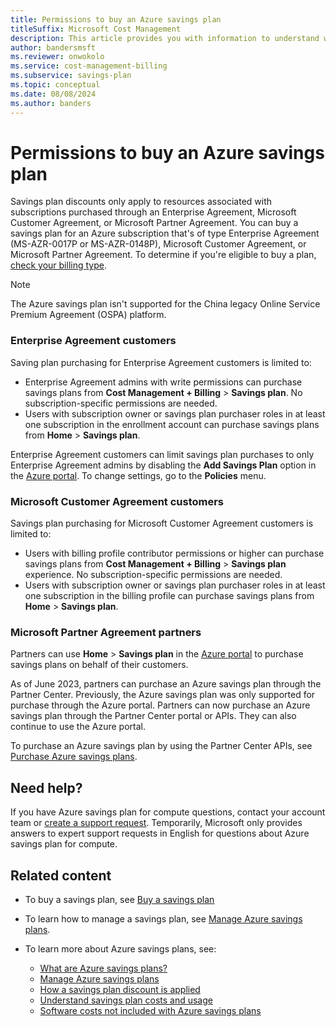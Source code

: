 ```yaml
---
title: Permissions to buy an Azure savings plan
titleSuffix: Microsoft Cost Management
description: This article provides you with information to understand who can buy an Azure savings plan.
author: bandersmsft
ms.reviewer: onwokolo
ms.service: cost-management-billing
ms.subservice: savings-plan
ms.topic: conceptual
ms.date: 08/08/2024
ms.author: banders
---
```


# Permissions to buy an Azure savings plan

Savings plan discounts only apply to resources associated with subscriptions purchased through an Enterprise Agreement, Microsoft Customer Agreement, or Microsoft Partner Agreement. You can buy a savings plan for an Azure subscription that's of type Enterprise Agreement (MS-AZR-0017P or MS-AZR-0148P), Microsoft Customer Agreement, or Microsoft Partner Agreement. To determine if you're eligible to buy a plan, [check your billing type](../manage/view-all-accounts.md#check-the-type-of-your-account).

>[!NOTE]
> The Azure savings plan isn't supported for the China legacy Online Service Premium Agreement (OSPA) platform.

### Enterprise Agreement customers
Saving plan purchasing for Enterprise Agreement customers is limited to:

- Enterprise Agreement admins with write permissions can purchase savings plans from **Cost Management + Billing** > **Savings plan**. No subscription-specific permissions are needed.
- Users with subscription owner or savings plan purchaser roles in at least one subscription in the enrollment account can purchase savings plans from **Home** > **Savings plan**.

Enterprise Agreement customers can limit savings plan purchases to only Enterprise Agreement admins by disabling the **Add Savings Plan** option in the [Azure portal](https://portal.azure.com/#blade/Microsoft_Azure_GTM/ModernBillingMenuBlade/BillingAccounts). To change settings, go to the **Policies** menu.

### Microsoft Customer Agreement customers
Savings plan purchasing for Microsoft Customer Agreement customers is limited to:

- Users with billing profile contributor permissions or higher can purchase savings plans from **Cost Management + Billing** > **Savings plan** experience. No subscription-specific permissions are needed.
- Users with subscription owner or savings plan purchaser roles in at least one subscription in the billing profile can purchase savings plans from **Home** > **Savings plan**.

### Microsoft Partner Agreement partners

Partners can use **Home** > **Savings plan** in the [Azure portal](https://portal.azure.com/) to purchase savings plans on behalf of their customers.

As of June 2023, partners can purchase an Azure savings plan through the Partner Center. Previously, the Azure savings plan was only supported for purchase through the Azure portal. Partners can now purchase an Azure savings plan through the Partner Center portal or APIs. They can also continue to use the Azure portal.

To purchase an Azure savings plan by using the Partner Center APIs, see [Purchase Azure savings plans](/partner-center/developer/azure-purchase-savings-plan).

## Need help?

If you have Azure savings plan for compute questions, contact your account team or [create a support request](https://portal.azure.com/#blade/Microsoft_Azure_Support/HelpAndSupportBlade/newsupportrequest). Temporarily, Microsoft only provides answers to expert support requests in English for questions about Azure savings plan for compute.

## Related content

- To buy a savings plan, see [Buy a savings plan](buy-savings-plan.md)
- To learn how to manage a savings plan, see [Manage Azure savings plans](manage-savings-plan.md).
- To learn more about Azure savings plans, see:

    - [What are Azure savings plans?](savings-plan-compute-overview.md)
    - [Manage Azure savings plans](manage-savings-plan.md)
    - [How a savings plan discount is applied](discount-application.md)
    - [Understand savings plan costs and usage](utilization-cost-reports.md)
    - [Software costs not included with Azure savings plans](software-costs-not-included.md)

